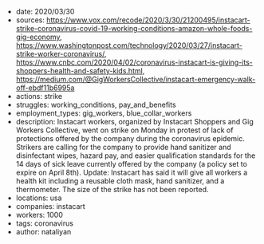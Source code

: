 - date: 2020/03/30
- sources: https://www.vox.com/recode/2020/3/30/21200495/instacart-strike-coronavirus-covid-19-working-conditions-amazon-whole-foods-gig-economy, https://www.washingtonpost.com/technology/2020/03/27/instacart-strike-worker-coronavirus/, https://www.cnbc.com/2020/04/02/coronavirus-instacart-is-giving-its-shoppers-health-and-safety-kids.html, https://medium.com/@GigWorkersCollective/instacart-emergency-walk-off-ebdf11b6995a
- actions: strike
- struggles: working_conditions, pay_and_benefits
- employment_types: gig_workers, blue_collar_workers
- description: Instacart workers, organized by Instacart Shoppers and Gig Workers Collective, went on strike on Monday in protest of lack of protections offered by the company during the coronavirus epidemic. Strikers are calling for the company to provide hand sanitizer and disinfectant wipes, hazard pay, and easier qualification standards for the 14 days of sick leave currently offered by the company (a policy set to expire on April 8th). Update: Instacart has said it will give all workers a health kit including a reusable cloth mask, hand sanitizer, and a thermometer. The size of the strike has not been reported.
- locations: usa
- companies: instacart
- workers: 1000
- tags: coronavirus
- author: nataliyan
